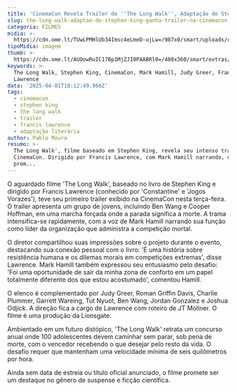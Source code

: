 ```yaml
---
title: 'CinemaCon Revela Trailer de ''The Long Walk'', Adaptação de Stephen King'
slug: the-long-walk-adaptao-de-stephen-king-ganha-trailer-na-cinemacon
categoria: FILMES
midia: >-
  https://cdn.ome.lt/TUwLPMHlUb34Imsc4eLmeD-ujLw=/987x0/smart/uploads/conteudo/fotos/OMELETE_CAPA_-_2025-04-01T145118.334.png
tipoMidia: imagem
thumb: >-
  https://cdn.ome.lt/AUOowRuIC17Bp1MjZJI0PAABRl0=/480x360/smart/extras/conteudos/omelete_THUMB_-_2025-04-01T145055.482.png
keywords: >-
  The Long Walk, Stephen King, CinemaCon, Mark Hamill, Judy Greer, Francis
  Lawrence
data: '2025-04-01T18:12:49.966Z'
tags:
  - cinemacon
  - stephen king
  - the long walk
  - trailer
  - francis lawrence
  - adaptação literária
author: Pablo Moura
resumo: >-
  The Long Walk', filme baseado em Stephen King, revela seu intenso trailer na
  CinemaCon. Dirigido por Francis Lawrence, com Mark Hamill narrando, o longa
  prom...
---
```


O aguardado filme 'The Long Walk', baseado no livro de Stephen King e dirigido por Francis Lawrence (conhecido por 'Constantine' e 'Jogos Vorazes'), teve seu primeiro trailer exibido na CinemaCon nesta terça-feira. O trailer apresenta um grupo de jovens, incluindo Ben Wang e Cooper Hoffman, em uma marcha forçada onde a parada significa a morte. A trama intensifica-se rapidamente, com a voz de Mark Hamill narrando sua função como líder da organização que administra a competição mortal.

O diretor compartilhou suas impressões sobre o projeto durante o evento, destacando sua conexão pessoal com o livro: 'É uma história sobre resistência humana e os dilemas morais em competições extremas', disse Lawrence. Mark Hamill também expressou seu entusiasmo pelo desafio: 'Foi uma oportunidade de sair da minha zona de conforto em um papel totalmente diferente dos que estou acostumado', comentou Hamill.

O elenco é complementado por Judy Greer, Roman Griffin Davis, Charlie Plummer, Garrett Wareing, Tut Nyuot, Ben Wang, Jordan Gonzalez e Joshua Odjick. A direção fica a cargo de Lawrence com roteiro de JT Mollner. O filme é uma produção da Lionsgate.

Ambientado em um futuro distópico, 'The Long Walk' retrata um concurso anual onde 100 adolescentes devem caminhar sem parar, sob pena de morte, com o vencedor recebendo o que desejar pelo resto da vida. O desafio requer que mantenham uma velocidade mínima de seis quilômetros por hora.

Ainda sem data de estreia ou título oficial anunciado, o filme promete ser um destaque no gênero de suspense e ficção científica.
